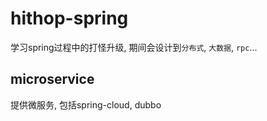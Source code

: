 # hithop-spring
学习spring过程中的打怪升级, 期间会设计到`分布式`, `大数据`, `rpc`...

## microservice
提供微服务, 包括spring-cloud, dubbo
